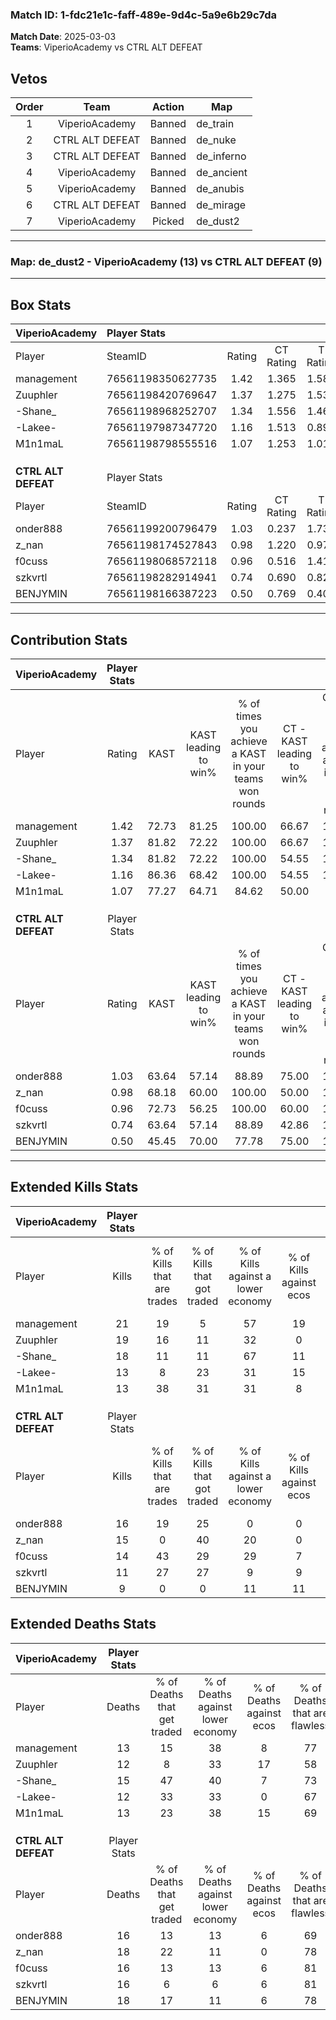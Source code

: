 ### Match ID: 1-fdc21e1c-faff-489e-9d4c-5a9e6b29c7da  
**Match Date**: 2025-03-03  
**Teams**: ViperioAcademy vs CTRL ALT DEFEAT  

## Vetos  

| Order | Team | Action | Map |
| :---: | :--: | :----: | --- |
| 1 | ViperioAcademy | Banned | de_train |
| 2 | CTRL ALT DEFEAT | Banned | de_nuke |
| 3 | CTRL ALT DEFEAT | Banned | de_inferno |
| 4 | ViperioAcademy | Banned | de_ancient |
| 5 | ViperioAcademy | Banned | de_anubis |
| 6 | CTRL ALT DEFEAT | Banned | de_mirage |
| 7 | ViperioAcademy | Picked | de_dust2 |

---  

### **Map**: de_dust2 - ViperioAcademy (13) vs CTRL ALT DEFEAT (9)  
---  

## Box Stats  

| **ViperioAcademy**  | Player Stats      |        |           |          |       |      |       |         |        |      |     |
| :- | :- | :-: | :-: | :-: | :-: | :-: | :-: | :-: | :-: | :-: | :-: |
| Player              | SteamID           | Rating | CT Rating | T Rating | KAST  | ADR  | Kills | Assists | Deaths | K/D  | HS% |
| management          | 76561198350627735 |  1.42  |   1.365   |  1.588   | 72.73 | 90.1 |  21   |    6    |   13   | 1.62 | 28  |
| Zuuphler            | 76561198420769647 |  1.37  |   1.275   |  1.534   | 81.82 | 72.2 |  19   |    5    |   12   | 1.58 | 57  |
| -Shane_             | 76561198968252707 |  1.34  |   1.556   |  1.460   | 81.82 | 89.9 |  18   |   11    |   15   | 1.20 | 33  |
| -Lakee-             | 76561197987347720 |  1.16  |   1.513   |  0.898   | 86.36 | 69.1 |  13   |    6    |   12   | 1.08 | 53  |
| M1n1maL             | 76561198798555516 |  1.07  |   1.253   |  1.018   | 77.27 | 71.7 |  13   |    5    |   13   | 1.00 | 69  |
|                     |                   |        |           |          |       |      |       |         |        |      |     |
|                     |                   |        |           |          |       |      |       |         |        |      |     |
|                     |                   |        |           |          |       |      |       |         |        |      |     |
| **CTRL ALT DEFEAT** | Player Stats      |        |           |          |       |      |       |         |        |      |     |
| Player              | SteamID           | Rating | CT Rating | T Rating | KAST  | ADR  | Kills | Assists | Deaths | K/D  | HS% |
| onder888            | 76561199200796479 |  1.03  |   0.237   |  1.733   | 63.64 | 77.6 |  16   |    3    |   16   | 1.00 | 62  |
| z_nan               | 76561198174527843 |  0.98  |   1.220   |  0.979   | 68.18 | 78.5 |  15   |    4    |   18   | 0.83 | 60  |
| f0cuss              | 76561198068572118 |  0.96  |   0.516   |  1.417   | 72.73 | 61.0 |  14   |    2    |   16   | 0.88 | 50  |
| szkvrtl             | 76561198282914941 |  0.74  |   0.690   |  0.822   | 63.64 | 49.5 |  11   |    2    |   16   | 0.69 | 45  |
| BENJYMIN            | 76561198166387223 |  0.50  |   0.769   |  0.404   | 45.45 | 54.1 |   9   |    3    |   18   | 0.50 | 44  |
---  

## Contribution Stats  

| **ViperioAcademy**  | Player Stats |       |                      |                                                        |                           |                                                             |                          |                                                            |
| :- | :-: | :-: | :-: | :-: | :-: | :-: | :-: | :-: |
| Player              |    Rating    | KAST  | KAST leading to win% | % of times you achieve a KAST in your teams won rounds | CT - KAST leading to win% | CT - % of times you achieve a KAST in your teams won rounds | T - KAST leading to win% | T - % of times you achieve a KAST in your teams won rounds |
| management          |     1.42     | 72.73 |        81.25         |                         100.00                         |           66.67           |                           100.00                            |          100.00          |                           100.00                           |
| Zuuphler            |     1.37     | 81.82 |        72.22         |                         100.00                         |           66.67           |                           100.00                            |          77.78           |                           100.00                           |
| -Shane_             |     1.34     | 81.82 |        72.22         |                         100.00                         |           54.55           |                           100.00                            |          100.00          |                           100.00                           |
| -Lakee-             |     1.16     | 86.36 |        68.42         |                         100.00                         |           54.55           |                           100.00                            |          87.50           |                           100.00                           |
| M1n1maL             |     1.07     | 77.27 |        64.71         |                         84.62                          |           50.00           |                            83.33                            |          85.71           |                           85.71                            |
|                     |              |       |                      |                                                        |                           |                                                             |                          |                                                            |
|                     |              |       |                      |                                                        |                           |                                                             |                          |                                                            |
|                     |              |       |                      |                                                        |                           |                                                             |                          |                                                            |
| **CTRL ALT DEFEAT** | Player Stats |       |                      |                                                        |                           |                                                             |                          |                                                            |
| Player              |    Rating    | KAST  | KAST leading to win% | % of times you achieve a KAST in your teams won rounds | CT - KAST leading to win% | CT - % of times you achieve a KAST in your teams won rounds | T - KAST leading to win% | T - % of times you achieve a KAST in your teams won rounds |
| onder888            |     1.03     | 63.64 |        57.14         |                         88.89                          |           75.00           |                           100.00                            |          50.00           |                           83.33                            |
| z_nan               |     0.98     | 68.18 |        60.00         |                         100.00                         |           50.00           |                           100.00                            |          66.67           |                           100.00                           |
| f0cuss              |     0.96     | 72.73 |        56.25         |                         100.00                         |           60.00           |                           100.00                            |          54.55           |                           100.00                           |
| szkvrtl             |     0.74     | 63.64 |        57.14         |                         88.89                          |           42.86           |                           100.00                            |          71.43           |                           83.33                            |
| BENJYMIN            |     0.50     | 45.45 |        70.00         |                         77.78                          |           75.00           |                           100.00                            |          66.67           |                           66.67                            |
---  

## Extended Kills Stats  

| **ViperioAcademy**  | Player Stats |                            |                            |                                    |                         |                              |                                 |                                       |                    |           |
| :- | :-: | :-: | :-: | :-: | :-: | :-: | :-: | :-: | :-: | :-: |
| Player              |    Kills     | % of Kills that are trades | % of Kills that got traded | % of Kills against a lower economy | % of Kills against ecos | % of Kills that are flawless | % of Kills that are close duels | % of Kills that are assisted by flash | Pistol Round Kills | AWP Kills |
| management          |      21      |             19             |             5              |                 57                 |           19            |              86              |                5                |                   0                   |         1          |    15     |
| Zuuphler            |      19      |             16             |             11             |                 32                 |            0            |              79              |                5                |                  11                   |         4          |     1     |
| -Shane_             |      18      |             11             |             11             |                 67                 |           11            |              67              |               17                |                  11                   |         1          |     0     |
| -Lakee-             |      13      |             8              |             23             |                 31                 |           15            |              85              |                8                |                   8                   |         2          |     0     |
| M1n1maL             |      13      |             38             |             31             |                 31                 |            8            |              62              |                0                |                  15                   |         2          |     0     |
|                     |              |                            |                            |                                    |                         |                              |                                 |                                       |                    |           |
|                     |              |                            |                            |                                    |                         |                              |                                 |                                       |                    |           |
|                     |              |                            |                            |                                    |                         |                              |                                 |                                       |                    |           |
| **CTRL ALT DEFEAT** | Player Stats |                            |                            |                                    |                         |                              |                                 |                                       |                    |           |
| Player              |    Kills     | % of Kills that are trades | % of Kills that got traded | % of Kills against a lower economy | % of Kills against ecos | % of Kills that are flawless | % of Kills that are close duels | % of Kills that are assisted by flash | Pistol Round Kills | AWP Kills |
| onder888            |      16      |             19             |             25             |                 0                  |            0            |              50              |                6                |                   0                   |         4          |     0     |
| z_nan               |      15      |             0              |             40             |                 20                 |            0            |              67              |                7                |                   0                   |         0          |     0     |
| f0cuss              |      14      |             43             |             29             |                 29                 |            7            |              64              |               21                |                   0                   |         0          |     2     |
| szkvrtl             |      11      |             27             |             27             |                 9                  |            9            |              82              |                0                |                   0                   |         0          |     0     |
| BENJYMIN            |      9       |             0              |             0              |                 11                 |           11            |              89              |                0                |                   0                   |         0          |     6     |
## Extended Deaths Stats  

| **ViperioAcademy**  | Player Stats |                             |                                   |                          |                               |                            |                           |               |
| :- | :-: | :-: | :-: | :-: | :-: | :-: | :-: | :-: |
| Player              |    Deaths    | % of Deaths that get traded | % of Deaths against lower economy | % of Deaths against ecos | % of Deaths that are flawless | % of Deaths that are close | % of Deaths while blinded | Deaths to AWP |
| management          |      13      |             15              |                38                 |            8             |              77               |             0              |             0             |       2       |
| Zuuphler            |      12      |              8              |                33                 |            17            |              58               |             17             |             0             |       1       |
| -Shane_             |      15      |             47              |                40                 |            7             |              73               |             7              |             0             |       2       |
| -Lakee-             |      12      |             33              |                33                 |            0             |              67               |             0              |             0             |       1       |
| M1n1maL             |      13      |             23              |                38                 |            15            |              69               |             15             |             0             |       2       |
|                     |              |                             |                                   |                          |                               |                            |                           |               |
|                     |              |                             |                                   |                          |                               |                            |                           |               |
|                     |              |                             |                                   |                          |                               |                            |                           |               |
| **CTRL ALT DEFEAT** | Player Stats |                             |                                   |                          |                               |                            |                           |               |
| Player              |    Deaths    | % of Deaths that get traded | % of Deaths against lower economy | % of Deaths against ecos | % of Deaths that are flawless | % of Deaths that are close | % of Deaths while blinded | Deaths to AWP |
| onder888            |      16      |             13              |                13                 |            6             |              69               |             13             |             6             |       3       |
| z_nan               |      18      |             22              |                11                 |            0             |              78               |             6              |            11             |       5       |
| f0cuss              |      16      |             13              |                13                 |            6             |              81               |             0              |            13             |       3       |
| szkvrtl             |      16      |              6              |                 6                 |            6             |              81               |             6              |             6             |       1       |
| BENJYMIN            |      18      |             17              |                11                 |            6             |              78               |             11             |             6             |       4       |
